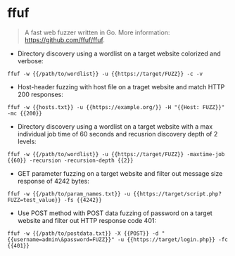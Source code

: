 # ffuf

> A fast web fuzzer written in Go.
> More information: <https://github.com/ffuf/ffuf>.

- Directory discovery using a wordlist on a target website colorized and verbose:

`ffuf -w {{/path/to/wordlist}} -u {{https://target/FUZZ}} -c -v`

- Host-header fuzzing with host file on a traget website and match HTTP 200 responses:

`ffuf -w {{hosts.txt}} -u {{https://example.org/}} -H "{{Host: FUZZ}}" -mc {{200}}`

- Directory discovery using a wordlist on a target website with a max individual job time of 60 seconds and recusrion discovery depth of 2 levels:

`ffuf -w {{/path/to/wordlist}} -u {{https://target/FUZZ}} -maxtime-job {{60}} -recursion -recursion-depth {{2}}`

- GET parameter fuzzing on a target website and filter out message size response of 4242 bytes:

`ffuf -w {{/path/to/param_names.txt}} -u {{https://target/script.php?FUZZ=test_value}} -fs {{4242}}`

- Use POST method with POST data fuzzing of password on a target website and filter out HTTP response code 401:

`ffuf -w {{/path/to/postdata.txt}} -X {{POST}} -d "{{username=admin\&password=FUZZ}}" -u {{https://target/login.php}} -fc {{401}}`
